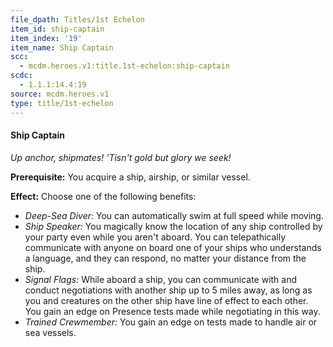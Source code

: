 ```yaml
---
file_dpath: Titles/1st Echelon
item_id: ship-captain
item_index: '19'
item_name: Ship Captain
scc:
  - mcdm.heroes.v1:title.1st-echelon:ship-captain
scdc:
  - 1.1.1:14.4:19
source: mcdm.heroes.v1
type: title/1st-echelon
---
```


#### Ship Captain

*Up anchor, shipmates! 'Tisn't gold but glory we seek!*

**Prerequisite:** You acquire a ship, airship, or similar vessel.

**Effect:** Choose one of the following benefits:

- *Deep-Sea Diver:* You can automatically swim at full speed while moving.
- *Ship Speaker:* You magically know the location of any ship controlled by your party even while you aren't aboard. You can telepathically communicate with anyone on board one of your ships who understands a language, and they can respond, no matter your distance from the ship.
- *Signal Flags:* While aboard a ship, you can communicate with and conduct negotiations with another ship up to 5 miles away, as long as you and creatures on the other ship have line of effect to each other. You gain an edge on Presence tests made while negotiating in this way.
- *Trained Crewmember:* You gain an edge on tests made to handle air or sea vessels.
